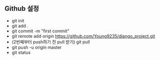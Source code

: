 ## Github 설정

- git init
- git add .
- git commit -m "first commit"
- git remote add origin https://github.com/Young9235/django_project.git
- (2번째부터 push하기 전 pull 받기) git pull
- git push -u origin master
- git status
